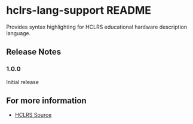 # hclrs-lang-support README

Provides syntax highlighting for HCLRS educational hardware description language.

## Release Notes

### 1.0.0

Initial release

## For more information

* [HCLRS Source](https://github.com/woggle/hclrs)
